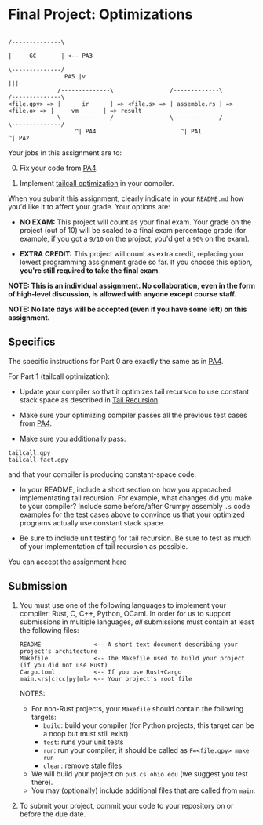 # Final Project: Optimizations

```
                                                                             /--------------\
                                                                             |     GC       | <-- PA3
                                                                             \--------------/
                PA5 |v                                                             |||
              /--------------\                /-------------\                /--------------\
<file.gpy> => |      ir      | => <file.s> => | assemble.rs | => <file.o> => |     vm       | => result
              \--------------/                \-------------/                \--------------/
                   ^| PA4                        ^| PA1                             ^| PA2
```

Your jobs in this assignment are to: 

0. Fix your code from [PA4](4.md).

1. Implement [tailcall optimization](../doc/tail-recursion.md) in your compiler.

When you submit this assignment, clearly indicate in your `README.md` how you'd like it to affect your grade. Your options are: 

* **NO EXAM:** This project will count as your final exam. Your grade on the project (out of 10) will be scaled to a final exam percentage grade (for example, if you got a `9/10` on the project, you'd get a `90%` on the exam).

* **EXTRA CREDIT:** This project will count as extra credit, replacing your lowest programming assignment grade so far. If you choose this option, **you're still required to take the final exam**.

**NOTE: This is an individual assignment. No collaboration, even in the form of high-level discussion, is allowed with anyone except course staff.**

**NOTE: No late days will be accepted (even if you have some left) on this assignment.**

## Specifics

The specific instructions for Part 0 are exactly the same as in [PA4](4.md).

For Part 1 (tailcall optimization): 

* Update your compiler so that it optimizes tail recursion to use constant stack space as described in [Tail Recursion](../doc/tail-recursion.md).

* Make sure your optimizing compiler passes all the previous test cases from [PA4](4.md).

* Make sure you additionally pass: 

```
tailcall.gpy
tailcall-fact.gpy
```

and that your compiler is producing constant-space code.

* In your README, include a short section on how you approached implementating tail recursion. For example, what changes did you make to your compiler? Include some before/after Grumpy assembly `.s` code examples for the test cases above to convince us that your optimized programs actually use constant stack space.

* Be sure to include unit testing for tail recursion. Be sure to test as much of your implementation of tail recursion as possible.

You can accept the assignment [here](https://classroom.github.com/a/iqup36jK)

## Submission

1. You must use one of the following languages to implement your compiler: Rust, C, C++, Python, OCaml. In order for us to support submissions in multiple languages, *all* submissions must contain at least the following files:
   
   ```
   README               <-- A short text document describing your project's architecture
   Makefile             <-- The Makefile used to build your project (if you did not use Rust)
   Cargo.toml           <-- If you use Rust+Cargo
   main.<rs|c|cc|py|ml> <-- Your project's root file
   ```
   
   NOTES:
   * For non-Rust projects, your `Makefile` should contain the following targets:
      - `build`: build your compiler (for Python projects, this target can be a noop but must still exist)
      - `test`: runs your unit tests
      - `run`: run your compiler; it should be called as `F=<file.gpy> make run`
      - `clean`: remove stale files
   * We will build your project on `pu3.cs.ohio.edu` (we suggest you test there).
   * You may (optionally) include additional files that are called from `main`.
   
 2. To submit your project, commit your code to your repository on or before the due date.
